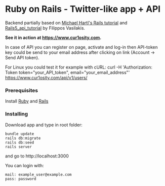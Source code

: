 # Ruby on Rails - Twitter-like app + API

Backend partially based on [Michael Hartl's Rails tutorial](https://www.railstutorial.org/) and [Rails5_api_tutorial](https://github.com/vasilakisfil/rails5_api_tutorial) by Filippos Vasilakis.

<b> See it in action at https://www.cur1osity.com. </b>

In case of API you can register on page, activate and log-in then API-token key could be send to your email address after clicking on link (Account -> Send API token).

For Linux you could test it for example with cURL: curl -H 'Authorization: Token token="your_API_token", email="your_email_address"' https://www.cur1osity.com/api/v1/users/

### Prerequisites

Install [Ruby](https://www.ruby-lang.org/pl/documentation/installation/) and [Rails](https://gorails.com/setup) 

### Installing

Download app and type in root folder:

```
bundle update
rails db:migrate
rails db:seed
rails server
```
and go to http://localhost:3000

You can login with:
```
mail: example_user@example.com 
pass: password
```
